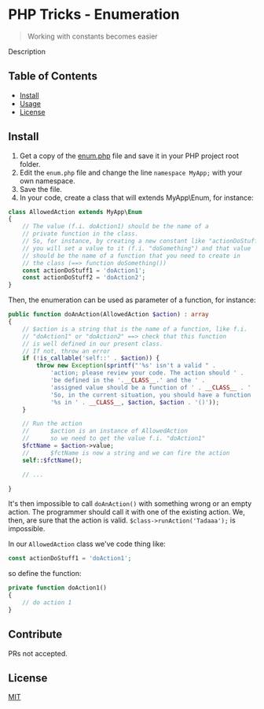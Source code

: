 # PHP Tricks - Enumeration

> Working with constants becomes easier

Description

## Table of Contents

- [Install](#install)
- [Usage](#usage)
- [License](#license)

## Install

1. Get a copy of the [enum.php](enum.php) file and save it in your PHP project root folder.
2. Edit the `enum.php` file and change the line `namespace MyApp;` with your own namespace.
3. Save the file.
4. In your code, create a class that will extends MyApp\Enum, for instance:

```php
class AllowedAction extends MyApp\Enum
{
	// The value (f.i. doAction1) should be the name of a
	// private function in the class.
	// So, for instance, by creating a new constant like "actionDoStuff3",
	// you will set a value to it (f.i. "doSomething") and that value
	// should be the name of a function that you need to create in
	// the class (==> function doSomething())
	const actionDoStuff1 = 'doAction1';
	const actionDoStuff2 = 'doAction2';
}
```

Then, the enumeration can be used as parameter of a function, for instance:

```php
public function doAnAction(AllowedAction $action) : array
{
	// $action is a string that is the name of a function, like f.i.
	// "doAction1" or "doAction2" ==> check that this function
	// is well defined in our present class.
	// If not, throw an error
	if (!is_callable('self::' . $action)) {
		throw new Exception(sprintf("'%s' isn't a valid " .
			'action; please review your code. The action should ' .
			'be defined in the '.__CLASS__.' and the ' .
			'assigned value should be a function of ' . __CLASS__ . ' ' .
			'So, in the current situation, you should have a function ' .
			'%s in ' . __CLASS__, $action, $action . '()'));
	}

	// Run the action
	//		$action is an instance of AllowedAction
	//		so we need to get the value f.i. "doAction1"
	$fctName = $action->value;
	//		$fctName is now a string and we can fire the action
	self::$fctName();

	// ...

}
```

It's then impossible to call `doAnAction()` with something wrong or an empty action. The programmer should call it with one of the existing action. We, then, are sure that the action is valid. `$class->runAction('Tadaaa');` is impossible.

In our `AllowedAction` class we've code thing like:

```php
const actionDoStuff1 = 'doAction1';
```

so define the function:

```php
private function doAction1()
{
	// do action 1
}
```

## Contribute

PRs not accepted.

## License

[MIT](LICENSE)
